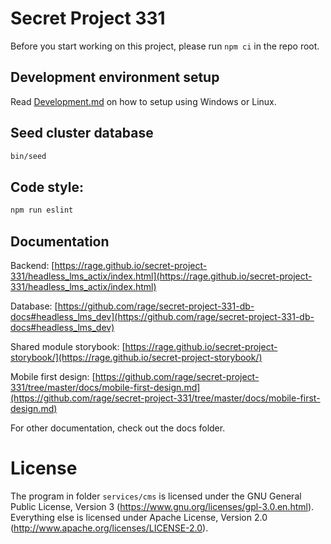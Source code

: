 # Secret Project 331

Before you start working on this project, please run `npm ci` in the repo root.

## Development environment setup

Read [Development.md](https://github.com/rage/secret-project-331/blob/master/docs/Development.md) on how to setup using Windows or Linux.

## Seed cluster database

```sh
bin/seed
```

## Code style:

```bash
npm run eslint
```

## Documentation

Backend: [https://rage.github.io/secret-project-331/headless_lms_actix/index.html](https://rage.github.io/secret-project-331/headless_lms_actix/index.html)

Database: [https://github.com/rage/secret-project-331-db-docs#headless_lms_dev](https://github.com/rage/secret-project-331-db-docs#headless_lms_dev)

Shared module storybook: [https://rage.github.io/secret-project-storybook/](https://rage.github.io/secret-project-storybook/)

Mobile first design: [https://github.com/rage/secret-project-331/tree/master/docs/mobile-first-design.md](https://github.com/rage/secret-project-331/tree/master/docs/mobile-first-design.md)

For other documentation, check out the docs folder.

# License

The program in folder `services/cms` is licensed under the GNU General Public License, Version 3 (https://www.gnu.org/licenses/gpl-3.0.en.html).
Everything else is licensed under Apache License, Version 2.0 (http://www.apache.org/licenses/LICENSE-2.0).
